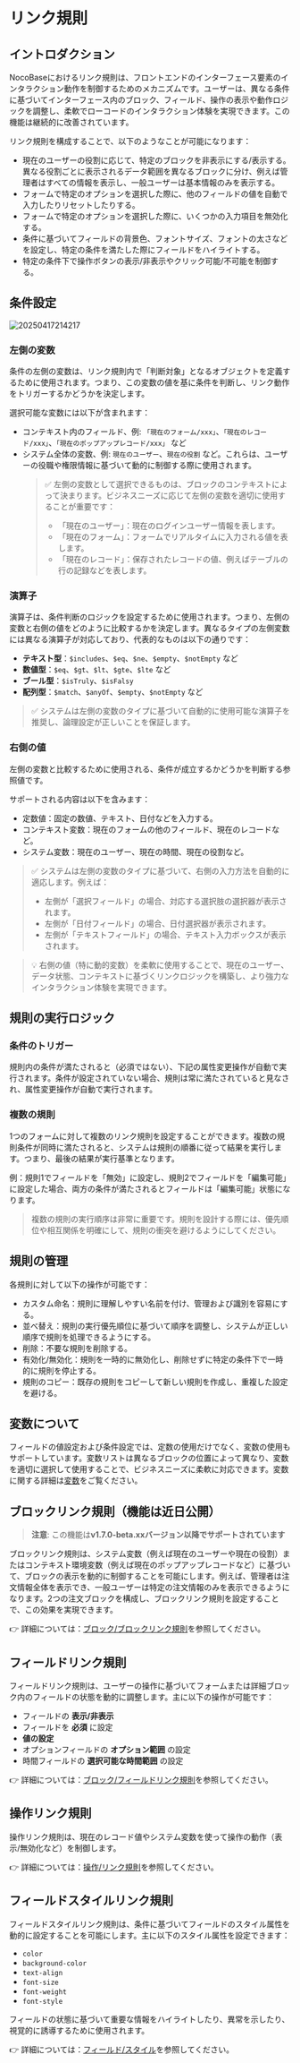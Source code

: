 # リンク規則

## イントロダクション

NocoBaseにおけるリンク規則は、フロントエンドのインターフェース要素のインタラクション動作を制御するためのメカニズムです。ユーザーは、異なる条件に基づいてインターフェース内のブロック、フィールド、操作の表示や動作ロジックを調整し、柔軟でローコードのインタラクション体験を実現できます。この機能は継続的に改善されています。

リンク規則を構成することで、以下のようなことが可能になります：

- 現在のユーザーの役割に応じて、特定のブロックを非表示にする/表示する。異なる役割ごとに表示されるデータ範囲を異なるブロックに分け、例えば管理者はすべての情報を表示し、一般ユーザーは基本情報のみを表示する。
- フォームで特定のオプションを選択した際に、他のフィールドの値を自動で入力したりリセットしたりする。
- フォームで特定のオプションを選択した際に、いくつかの入力項目を無効化する。
- 条件に基づいてフィールドの背景色、フォントサイズ、フォントの太さなどを設定し、特定の条件を満たした際にフィールドをハイライトする。
- 特定の条件下で操作ボタンの表示/非表示やクリック可能/不可能を制御する。

## 条件設定

![20250417214217](https://static-docs.nocobase.com/20250417214217.png)
### 左側の変数

条件の左側の変数は、リンク規則内で「判断対象」となるオブジェクトを定義するために使用されます。つまり、この変数の値を基に条件を判断し、リンク動作をトリガーするかどうかを決定します。

選択可能な変数には以下が含まれます：

- コンテキスト内のフィールド、例: `「現在のフォーム/xxx」`、`「現在のレコード/xxx」`、`「現在のポップアップレコード/xxx」` など
- システム全体の変数、例: `現在のユーザー`、`現在の役割` など。これらは、ユーザーの役職や権限情報に基づいて動的に制御する際に使用されます。
  > ✅ 左側の変数として選択できるものは、ブロックのコンテキストによって決まります。ビジネスニーズに応じて左側の変数を適切に使用することが重要です：
  >
  > - 「現在のユーザー」：現在のログインユーザー情報を表します。
  > - 「現在のフォーム」：フォームでリアルタイムに入力される値を表します。
  > - 「現在のレコード」：保存されたレコードの値、例えばテーブルの行の記録などを表します。

### 演算子

演算子は、条件判断のロジックを設定するために使用されます。つまり、左側の変数と右側の値をどのように比較するかを決定します。異なるタイプの左側変数には異なる演算子が対応しており、代表的なものは以下の通りです：

- **テキスト型**：`$includes`、`$eq`、`$ne`、`$empty`、`$notEmpty` など
- **数値型**：`$eq`、`$gt`、`$lt`、`$gte`、`$lte` など
- **ブール型**：`$isTruly`、`$isFalsy`
- **配列型**：`$match`、`$anyOf`、`$empty`、`$notEmpty` など

> ✅ システムは左側の変数のタイプに基づいて自動的に使用可能な演算子を推奨し、論理設定が正しいことを保証します。

### 右側の値

左側の変数と比較するために使用される、条件が成立するかどうかを判断する参照値です。

サポートされる内容は以下を含みます：

- 定数値：固定の数値、テキスト、日付などを入力する。
- コンテキスト変数：現在のフォームの他のフィールド、現在のレコードなど。
- システム変数：現在のユーザー、現在の時間、現在の役割など。

> ✅ システムは左側の変数のタイプに基づいて、右側の入力方法を自動的に適応します。例えば：
>
> - 左側が「選択フィールド」の場合、対応する選択肢の選択器が表示されます。
> - 左側が「日付フィールド」の場合、日付選択器が表示されます。
> - 左側が「テキストフィールド」の場合、テキスト入力ボックスが表示されます。

> 💡 右側の値（特に動的変数）を柔軟に使用することで、現在のユーザー、データ状態、コンテキストに基づくリンクロジックを構築し、より強力なインタラクション体験を実現できます。

## 規則の実行ロジック

### 条件のトリガー

規則内の条件が満たされると（必須ではない）、下記の属性変更操作が自動で実行されます。条件が設定されていない場合、規則は常に満たされていると見なされ、属性変更操作が自動で実行されます。

### 複数の規則

1つのフォームに対して複数のリンク規則を設定することができます。複数の規則条件が同時に満たされると、システムは規則の順番に従って結果を実行します。つまり、最後の結果が実行基準となります。

例：規則1でフィールドを「無効」に設定し、規則2でフィールドを「編集可能」に設定した場合、両方の条件が満たされるとフィールドは「編集可能」状態になります。

> 複数の規則の実行順序は非常に重要です。規則を設計する際には、優先順位や相互関係を明確にして、規則の衝突を避けるようにしてください。

## 規則の管理

各規則に対して以下の操作が可能です：

- カスタム命名：規則に理解しやすい名前を付け、管理および識別を容易にする。
- 並べ替え：規則の実行優先順位に基づいて順序を調整し、システムが正しい順序で規則を処理できるようにする。
- 削除：不要な規則を削除する。
- 有効化/無効化：規則を一時的に無効化し、削除せずに特定の条件下で一時的に規則を停止する。
- 規則のコピー：既存の規則をコピーして新しい規則を作成し、重複した設定を避ける。

## 変数について

フィールドの値設定および条件設定では、定数の使用だけでなく、変数の使用もサポートしています。変数リストは異なるブロックの位置によって異なり、変数を適切に選択して使用することで、ビジネスニーズに柔軟に対応できます。変数に関する詳細は[変数](/handbook/ui/variables)をご覧ください。

## ブロックリンク規則（機能は近日公開）

> **注意**: この機能は**v1.7.0-beta.xxバージョン以降でサポートされています**

ブロックリンク規則は、システム変数（例えば現在のユーザーや現在の役割）またはコンテキスト環境変数（例えば現在のポップアップレコードなど）に基づいて、ブロックの表示を動的に制御することを可能にします。例えば、管理者は注文情報全体を表示でき、一般ユーザーは特定の注文情報のみを表示できるようになります。2つの注文ブロックを構成し、ブロックリンク規則を設定することで、この効果を実現できます。

👉 詳細については：[ブロック/ブロックリンク規則](/handbook/ui/blocks/block-settings/block-linkage-rule)を参照してください。

## フィールドリンク規則

フィールドリンク規則は、ユーザーの操作に基づいてフォームまたは詳細ブロック内のフィールドの状態を動的に調整します。主に以下の操作が可能です：

- フィールドの **表示/非表示**
- フィールドを **必須** に設定
- **値の設定**
- オプションフィールドの **オプション範囲** の設定
- 時間フィールドの **選択可能な時間範囲** の設定

👉 詳細については：[ブロック/フィールドリンク規則](/handbook/ui/blocks/block-settings/field-linkage-rule)を参照してください。

## 操作リンク規則

操作リンク規則は、現在のレコード値やシステム変数を使って操作の動作（表示/無効化など）を制御します。

👉 詳細については：[操作/リンク規則](/handbook/ui/actions/action-settings/linkage-rule)を参照してください。

## フィールドスタイルリンク規則

フィールドスタイルリンク規則は、条件に基づいてフィールドのスタイル属性を動的に設定することを可能にします。主に以下のスタイル属性を設定できます：

- `color`
- `background-color`
- `text-align`
- `font-size`
- `font-weight`
- `font-style`

フィールドの状態に基づいて重要な情報をハイライトしたり、異常を示したり、視覚的に誘導するために使用されます。

👉 詳細については：[フィールド/スタイル](/handbook/ui/fields/field-settings/style)を参照してください。
